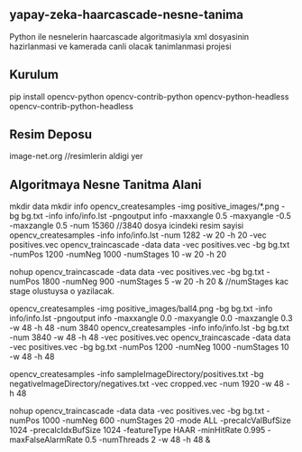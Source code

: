 ## yapay-zeka-haarcascade-nesne-tanima
Python ile nesnelerin haarcascade algoritmasiyla xml dosyasinin hazirlanmasi ve kamerada canli olacak tanimlanmasi projesi

## Kurulum
pip install opencv-python opencv-contrib-python opencv-python-headless opencv-contrib-python-headless

## Resim Deposu
image-net.org //resimlerin aldigi yer

## Algoritmaya Nesne Tanitma Alani
mkdir data
mkdir info
opencv_createsamples -img positive_images/*.png -bg bg.txt -info info/info.lst -pngoutput info -maxxangle 0.5 -maxyangle -0.5 -maxzangle 0.5 -num 15360 //3840 dosya icindeki resim sayisi
opencv_createsamples -info info/info.lst -num 1282 -w 20 -h 20 -vec positives.vec
opencv_traincascade -data data -vec positives.vec -bg bg.txt -numPos 1200 -numNeg 1000 -numStages 10 -w 20 -h 20

nohup opencv_traincascade -data data -vec positives.vec -bg bg.txt -numPos 1800 -numNeg 900 -numStages 5 -w 20 -h 20 & //numStages kac stage olustuysa o yazilacak.

opencv_createsamples -img positive_images/ball4.png -bg bg.txt -info info/info.lst -pngoutput info -maxxangle 0.0 -maxyangle 0.0 -maxzangle 0.3 -w 48 -h 48 -num 3840
opencv_createsamples -info info/info.lst -bg bg.txt -num 3840 -w 48 -h 48 -vec positives.vec
opencv_traincascade -data data -vec positives.vec -bg bg.txt -numPos 1200 -numNeg 1000 -numStages 10 -w 48 -h 48


opencv_createsamples -info sampleImageDirectory/positives.txt -bg negativeImageDirectory/negatives.txt -vec cropped.vec -num 1920 -w 48 -h 48

nohup opencv_traincascade -data data -vec positives.vec -bg bg.txt -numPos 1000 -numNeg 600 -numStages 20 -mode ALL -precalcValBufSize 1024 -precalcIdxBufSize 1024 -featureType HAAR -minHitRate 0.995 -maxFalseAlarmRate 0.5 -numThreads 2 -w 48 -h 48 &
